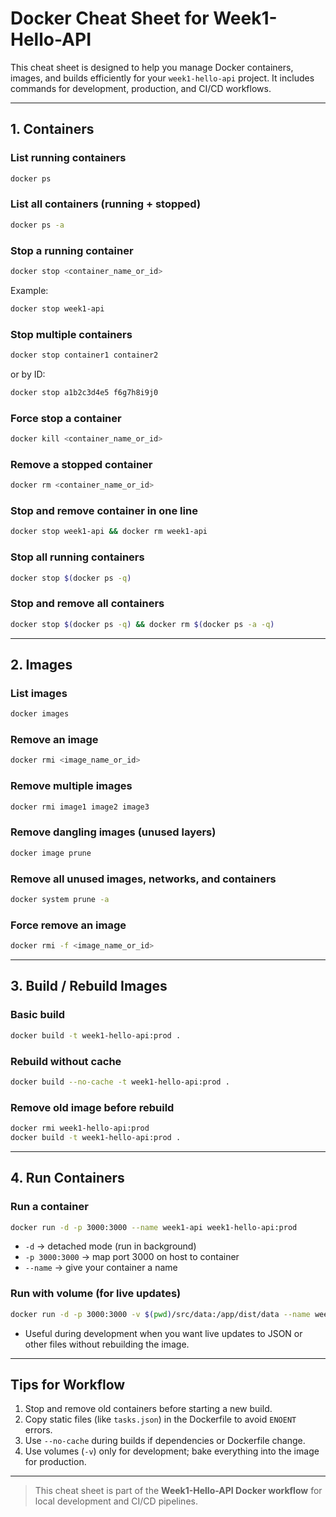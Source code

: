 # Docker Cheat Sheet for Week1-Hello-API

This cheat sheet is designed to help you manage Docker containers, images, and builds efficiently for your `week1-hello-api` project. It includes commands for development, production, and CI/CD workflows.

---

## 1. Containers

### List running containers

```bash
docker ps
```

### List all containers (running + stopped)

```bash
docker ps -a
```

### Stop a running container

```bash
docker stop <container_name_or_id>
```

Example:

```bash
docker stop week1-api
```

### Stop multiple containers

```bash
docker stop container1 container2
```

or by ID:

```bash
docker stop a1b2c3d4e5 f6g7h8i9j0
```

### Force stop a container

```bash
docker kill <container_name_or_id>
```

### Remove a stopped container

```bash
docker rm <container_name_or_id>
```

### Stop and remove container in one line

```bash
docker stop week1-api && docker rm week1-api
```

### Stop all running containers

```bash
docker stop $(docker ps -q)
```

### Stop and remove all containers

```bash
docker stop $(docker ps -q) && docker rm $(docker ps -a -q)
```

---

## 2. Images

### List images

```bash
docker images
```

### Remove an image

```bash
docker rmi <image_name_or_id>
```

### Remove multiple images

```bash
docker rmi image1 image2 image3
```

### Remove dangling images (unused layers)

```bash
docker image prune
```

### Remove all unused images, networks, and containers

```bash
docker system prune -a
```

### Force remove an image

```bash
docker rmi -f <image_name_or_id>
```

---

## 3. Build / Rebuild Images

### Basic build

```bash
docker build -t week1-hello-api:prod .
```

### Rebuild without cache

```bash
docker build --no-cache -t week1-hello-api:prod .
```

### Remove old image before rebuild

```bash
docker rmi week1-hello-api:prod
docker build -t week1-hello-api:prod .
```

---

## 4. Run Containers

### Run a container

```bash
docker run -d -p 3000:3000 --name week1-api week1-hello-api:prod
```

* `-d` → detached mode (run in background)
* `-p 3000:3000` → map port 3000 on host to container
* `--name` → give your container a name

### Run with volume (for live updates)

```bash
docker run -d -p 3000:3000 -v $(pwd)/src/data:/app/dist/data --name week1-api week1-hello-api:prod
```

* Useful during development when you want live updates to JSON or other files without rebuilding the image.

---

## Tips for Workflow

1. Stop and remove old containers before starting a new build.
2. Copy static files (like `tasks.json`) in the Dockerfile to avoid `ENOENT` errors.
3. Use `--no-cache` during builds if dependencies or Dockerfile change.
4. Use volumes (`-v`) only for development; bake everything into the image for production.

---

> This cheat sheet is part of the **Week1-Hello-API Docker workflow** for local development and CI/CD pipelines.
